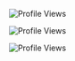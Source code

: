 <p align="center">
  <img src="https://api.visitorbadge.io/api/VisitorHit?user=UNIKBAAP&countColorcountColor&countColor=%23FF0000" alt="Profile Views">
</p>
<p align="center">
  <img src="https://img.shields.io/github/followers/UNIKBAAP?color=FF0000&style=for-the-badge&logo=github&label=Followers" alt="Profile Views">
</p>
<p align="center">
  <img src="https://img.shields.io/github/stars/UNIKBAAP?color=FF0000&style=for-the-badge&logo=github&label=Star" alt="Profile Views">
</p>
